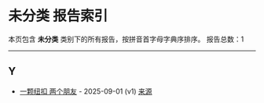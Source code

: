 # 未分类 报告索引

本页包含 **未分类** 类别下的所有报告，按拼音首字母字典序排序。
报告总数：1

---

## Y

- [一颗纽扣 两个朋友](yi-ke-niu-kou-liang-ge-peng-you-2025-09-01--v1.md) - 2025-09-01 (v1) [来源](https://www.baidu.com/s?wd=%E4%B8%80%E9%A2%97%E7%BA%BD%E6%89%A3+%E4%B8%A4%E4%B8%AA%E6%9C%8B%E5%8F%8B&sa=fyb_news&rsv_dl=fyb_news)
